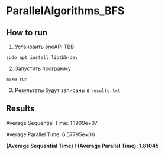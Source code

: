 # ParallelAlgorithms_BFS

## How to run

1. Установить oneAPI TBB
```
sudo apt install libtbb-dev
```

2. Запустить программу
```
make run
```

3. Результаты будут записаны в `results.txt`

## Results

Average Sequential Time: 1.1909e+07

Average Parallel Time: 6.57795e+06

**(Average Sequential Time) / (Average Parallel Time): 1.81045**